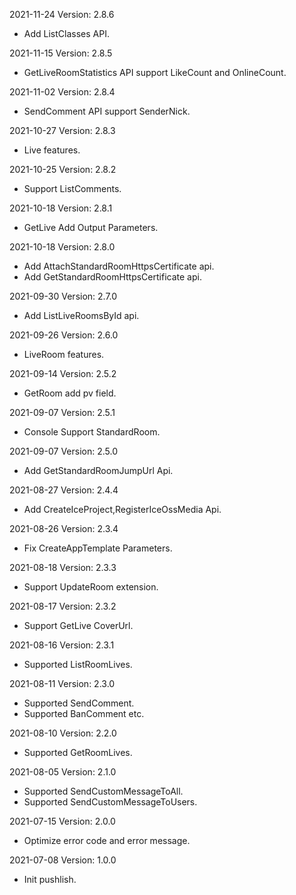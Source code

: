2021-11-24 Version: 2.8.6
- Add ListClasses API.

2021-11-15 Version: 2.8.5
- GetLiveRoomStatistics API support LikeCount and OnlineCount.

2021-11-02 Version: 2.8.4
- SendComment API support SenderNick.

2021-10-27 Version: 2.8.3
- Live features.

2021-10-25 Version: 2.8.2
- Support ListComments.

2021-10-18 Version: 2.8.1
- GetLive Add Output Parameters.

2021-10-18 Version: 2.8.0
- Add AttachStandardRoomHttpsCertificate api.
- Add GetStandardRoomHttpsCertificate api.

2021-09-30 Version: 2.7.0
- Add ListLiveRoomsById api.

2021-09-26 Version: 2.6.0
- LiveRoom features.

2021-09-14 Version: 2.5.2
- GetRoom add pv field.

2021-09-07 Version: 2.5.1
- Console Support StandardRoom.

2021-09-07 Version: 2.5.0
- Add GetStandardRoomJumpUrl Api.

2021-08-27 Version: 2.4.4
- Add CreateIceProject,RegisterIceOssMedia Api.

2021-08-26 Version: 2.3.4
- Fix CreateAppTemplate Parameters.

2021-08-18 Version: 2.3.3
- Support UpdateRoom extension.

2021-08-17 Version: 2.3.2
- Support GetLive CoverUrl.

2021-08-16 Version: 2.3.1
- Supported ListRoomLives.

2021-08-11 Version: 2.3.0
- Supported SendComment.
- Supported BanComment etc.

2021-08-10 Version: 2.2.0
- Supported GetRoomLives.

2021-08-05 Version: 2.1.0
- Supported SendCustomMessageToAll.
- Supported SendCustomMessageToUsers.

2021-07-15 Version: 2.0.0
- Optimize error code and error message.

2021-07-08 Version: 1.0.0
- Init pushlish.

